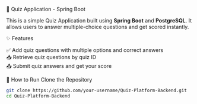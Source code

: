 🧠 Quiz Application - Spring Boot

This is a simple Quiz Application built using **Spring Boot** and **PostgreSQL**. It allows users to answer multiple-choice questions and get scored instantly.

✨ Features

✅ Add quiz questions with multiple options and correct answers  
📥 Retrieve quiz questions by quiz ID  
📤 Submit quiz answers and get your score  

🚀 How to Run
Clone the Repository

```bash
git clone https://github.com/your-username/Quiz-Platform-Backend.git
cd Quiz-Platform-Backend
